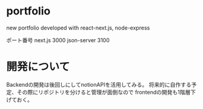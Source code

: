 # portfolio
new portfolio developed with react-next.js, node-express

ポート番号
next.js 3000
json-server 3100

# 開発について
Backendの開発は後回しにしてnotionAPIを活用してみる。
将来的に自作する予定、その際にリポジトリを分けると管理が面倒なので
frontendの開発も1階層下げておく。